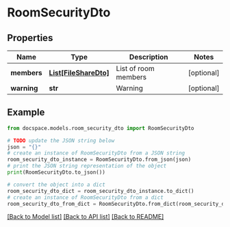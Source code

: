 # RoomSecurityDto


## Properties

Name | Type | Description | Notes
------------ | ------------- | ------------- | -------------
**members** | [**List[FileShareDto]**](FileShareDto.md) | List of room members | [optional] 
**warning** | **str** | Warning | [optional] 

## Example

```python
from docspace.models.room_security_dto import RoomSecurityDto

# TODO update the JSON string below
json = "{}"
# create an instance of RoomSecurityDto from a JSON string
room_security_dto_instance = RoomSecurityDto.from_json(json)
# print the JSON string representation of the object
print(RoomSecurityDto.to_json())

# convert the object into a dict
room_security_dto_dict = room_security_dto_instance.to_dict()
# create an instance of RoomSecurityDto from a dict
room_security_dto_from_dict = RoomSecurityDto.from_dict(room_security_dto_dict)
```
[[Back to Model list]](../README.md#documentation-for-models) [[Back to API list]](../README.md#documentation-for-api-endpoints) [[Back to README]](../README.md)


